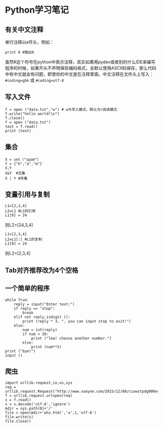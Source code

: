 Python学习笔记
====================

## 有关中文注释
单行注释以`#`开头，例如：

    print 6 #输出6

虽然#这个符号在python中表示注释，其实如果用pydev或者别的什么IDE来编写程序的时候，如果开头不声明保存编码格式，会默认使用ASCII码保存，那么代码中有中文就会有问题，即使你的中文是在注释里面。中文注释在文件头上写入：`#coding=gbk` 或 `#coding=utf-8`

## 写入文件

    f = open ("data.txt","w") # w为写入模式，默认为r阅读模式
    f.write("hello world!\n")
    f.close()
    f = open ("data.txt")
    text = f.read()
    print (text)

## 集合

    X = set（"spam"）
    Y = {"h","a","m"}
    X,Y
    X&Y  #交集
    X | Y #并集

## 变量引用与复制

    L1=[2,3,4]
    L2=L1 #L1的引用
    L1[0] = 24

则L2=[24,3,4]


    L1=[2,3,4]
    L2=L1[:] #L1的复制
    L1[0] = 24

则L2=[2,3,4]

## Tab对齐推荐改为4个空格

## 一个简单的程序

    while True:
        reply = input("Enter text:")
        if reply == "stop": 
            break
        elif not reply.isdigit ():
            print (reply * 3, ", you can input stop to exit!")
        else:
            num = int(reply)
            if num < 20:
                print ("low! choose another number.")
            else:
                print (num**2)
    print ("bye!")
    input ()

## 爬虫

    import urllib.request,io,os,sys
    req = urllib.request.Request("http://www.vaayne.com/2015/12/08/ciowstpdg000eyt3l737tei1z/")
    f = urllib.request.urlopen(req)
    s = f.read()
    s = s.decode('utf-8','ignore')
    mdir = sys.path[0]+'/'
    file = open(mdir+'whz.html','a',1,'utf-8')
    file.write(s)
    file.close()